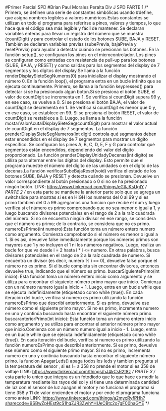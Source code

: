 #Primer Parcial SPD
#Brian Paul Morales Peralta Div J SPD
PARTE 1
/*
Primero, se definen una serie de constantes simbólicas usando  #define, que asigna nombres legibles a valores numéricos.Estas constantes se utilizan en todo el programa 
para referirse a pines, valores y tiempos, lo que hace que el código sea más legible y fácil de mantener. Se declaran variables enteras para llevar un registro del número 
que se muestra (countDigit) y para controlar el estado de los botones SUBE, BAJA y RESET. También se declaran variables previas (subePrevia, bajaPrevia y resetPrevia) para 
ayudar a detectar cuándo se presionan los botones. En la función setup(), se configuran los pines en el microcontrolador. Los pines se configuran como entradas con 
resistencia de pull-up para los botones (SUBE, BAJA, y RESET) y como salidas para los segmentos del display de 7 segmentos y los dígitos del display.Se llama a la función 
renderDisplaySieteSegNumeros(0) para inicializar el display mostrando el número 0. En la función loop(), el programa entra en un bucle infinito que se ejecuta continuamente. Primero, se llama a la función 
keypressed() para detectar si se ha presionado algún botón.Si se presiona el botón SUBE, el valor de countDigit se incrementa en 1. Se verifica si countDigit supera 99 y, 
en ese caso, se vuelve a 0. Si se presiona el botón BAJA, el valor de countDigit se decrementa en 1. Se verifica si countDigit es menor que 0 y, en ese caso, se establece en 99.
Si se presiona el botón RESET, el valor de countDigit se restablece a 0. Luego, se llama a la función mostarValorAcutalDisplaySieteSeg(countDigit) para mostrar 
el valor actual de countDigit en el display de 7 segmentos. La función prenderDisplaySieteSegNumeros(int digit) controla qué segmentos deben estar encendidos en el display de 
7 segmentos para mostrar un dígito específico. Se configuran los pines A, B, C, D, E, F y G para controlar qué segmentos están encendidos, dependiendo del valor del dígito 
proporcionado. La función prenderDisplayUnidadyDecenas(int digito) se utiliza para alternar entre los dígitos del display. Esto permite que el programa muestre el número del
dígito de las unidades o en el dígito de las decenas.La función verificarSubeBajaReset(void) verifica el estado de los botones SUBE, BAJA y RESET y detecta cuándo se presionan. Devuelve un valor 
correspondiente al botón presionado o 0 si no se ha presionado ningún botón.
LINK: https://www.tinkercad.com/things/eGtlJKsUgIY
*/
PARTE 2
/*
en esta parte se mantiene la anterior parte solo que se agrega un switchslide para mostras si es en HIGH los numeros del 0 al 99 y si es primo tambien del 0 a 99 
agregamos una funcion que recibe el num y luego verifica si el número es primo comprobando que no sea menor  o igual a 1, y luego buscando divisores potenciales en el rango 
de 2 a la raíz cuadrada del número. Si no se encuentra ningún divisor en ese rango, se considera que el número es primo; de lo contrario, se considera que no es primo.
numeroEsPrimo(int numero):Esta función toma un número entero numero como argumento. Comienza comprobando si el número es menor o igual a 1. Si es así, devuelve false 
inmediatamente porque los números primos son mayores que 1 y no incluyen el 1 ni los números negativos. Luego, realiza un bucle for que va desde i = 2 hasta i * i <= numero. 
En otras palabras, busca divisores potenciales en el rango de 2 a la raíz cuadrada de numero. Si encuentra un divisor (es decir, numero % i == 0), devuelve false porque 
el número no es primo. Si el bucle completa sin encontrar divisores, entonces devuelve true, indicando que el número es primo. buscarSiguientePrimo(int inicio):
Esta función toma un número entero inicio como argumento y se utiliza para encontrar el siguiente número primo mayor que inicio. Comienza con un número numero igual a inicio + 1.
Luego, entra en un bucle while que se ejecuta indefinidamente (etiquetado como while (true)). En cada iteración del bucle, verifica si numero es primo utilizando la función 
numeroEsPrimo que describí anteriormente. Si es primo, devuelve ese número como el siguiente primo mayor. Si no es primo, incrementa numero en uno y continúa buscando hasta 
encontrar el siguiente número primo. buscaranteriorPrimo(int inicio): Esta función toma un número entero inicio como argumento y se utiliza para encontrar el anterior número 
primo mayor que inicio.Comienza con un número numero igual a inicio - 1. Luego, entra en un bucle while que se ejecuta indefinidamente (etiquetado como while (true)).
En cada iteración del bucle, verifica si numero es primo utilizando la función numeroEsPrimo que describí anteriormente. Si es primo, devuelve ese número como el siguiente 
primo mayor. Si no es primo, incrementa numero en uno y continúa buscando hasta encontrar el siguiente número primo. la funcion ApagarLeds() apaga todos los leds y tambien 
pregunta si la temperatura del sensor , si es != a 358 no prende el motor si es 358 de voltaje
LINK: https://www.tinkercad.com/things/hJ4kCsR2t8z
*/
PARTE 3
/*
esta parte lo unico que integra es un fotodiodo que lo que hace es medir la temperatura mediante los rayos del sol
y si tiene una determinada cantidad de luz con el sensor de luz apagan el motor y no funciona el programa si tiene
358 y 11 de valor encienden el motor y por ende el programa funciona como antes
LINK: https://www.tinkercad.com/things/a2mycRyfPHh?sharecode=9SBwZpHEst9cS1hqZJR3ZwhYHUeCBtc2o7gF00haGYE
*/
